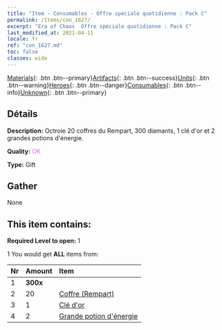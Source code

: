 ```yaml
---
title: "Item - Consumables - Offre spéciale quotidienne : Pack C"
permalink: /Items/con_1627/
excerpt: "Era of Chaos  Offre spéciale quotidienne : Pack C"
last_modified_at: 2021-04-11
locale: fr
ref: "con_1627.md"
toc: false
classes: wide
---
```

 [Materials](/fr/Items/){: .btn .btn--primary}[Artifacts](/fr/Items/Artifacts/){: .btn .btn--success}[Units](/fr/Items/Units/){: .btn .btn--warning}[Heroes](/fr/Items/Heroes/){: .btn .btn--danger}[Consumables](/fr/Items/Consumables/){: .btn .btn--info}[Unknown](/fr/Items/Unknown/){: .btn .btn--primary}

## Détails
 **Description:** Octroie 20 coffres du Rempart, 300 diamants, 1 clé d'or et 2 grandes potions d'énergie.

 **Quality:** <span style="color: #DA70D6">OK</span>

 **Type:** Gift

## Gather

  None

## This item contains:

 **Required Level to open:** 1

 1 You would get **ALL** items  from:

  | Nr | Amount |     Item    |
  |:---|:-------|:------------|
  | 1 |  **300x** | <i class="fas fa-gem"/> |  | 
  | 2 | 20 | [Coffre (Rempart)](/fr/Items/con_1270/) | 
  | 3 | 1 | [Clé d'or](/fr/Items/con_783/) | 
  | 4 | 2 | [Grande potion d'énergie](/fr/Items/con_706/) | 
